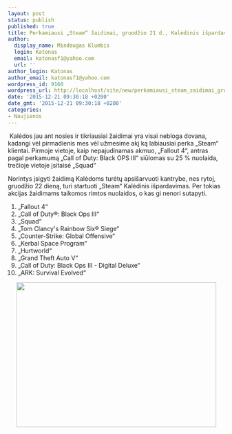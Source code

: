 ```yaml
---
layout: post
status: publish
published: true
title: Perkamiausi „Steam“ žaidimai, gruodžio 21 d., Kalėdinis išpardavimas jau rytoj
author:
  display_name: Mindaugas Klumbis
  login: Katonas
  email: katonasf1@yahoo.com
  url: ''
author_login: Katonas
author_email: katonasf1@yahoo.com
wordpress_id: 9160
wordpress_url: http://localhost/site/new/perkamiausi_steam_zaidimai_gruodzio_21_d_kaledinis_ispardavimas_jau_rytoj/
date: '2015-12-21 09:30:18 +0200'
date_gmt: '2015-12-21 09:30:18 +0200'
categories:
- Naujienos
---
```

<p>
	&nbsp;Kalėdos jau ant nosies ir tikriausiai žaidimai yra visai nebloga dovana, kadangi vėl pirmadienis mes vėl užmesime akį ką labiausiai perka &bdquo;Steam&ldquo; klientai. Pirmoje vietoje, kaip nepajudinamas akmuo, &bdquo;Fallout 4&ldquo;, antras pagal perkamumą &bdquo;Call of Duty: Black OPS III&ldquo; siūlomas su 25 % nuolaida, trečioje vietoje įsitaisė &bdquo;Squad&ldquo;</p>
<p>
	Norintys įsigyti žaidimą Kalėdoms turėtų apsi&scaron;arvuoti kantrybe, nes rytoj, gruodžio 22 dieną, turi startuoti &bdquo;Steam&ldquo; Kalėdinis i&scaron;pardavimas. Per tokias akcijas žaidimams taikomos rimtos nuolaidos, o kas gi nenori sutapyti.</p>
<ol>
<li>
		&bdquo;Fallout 4&ldquo;</li>
<li>
		&bdquo;Call of Duty&reg;: Black Ops III&ldquo;</li>
<li>
		&bdquo;Squad&ldquo;</li>
<li>
		&bdquo;Tom Clancy&#39;s Rainbow Six&reg; Siege&ldquo;</li>
<li>
		&bdquo;Counter-Strike: Global Offensive&ldquo;</li>
<li>
		&bdquo;Kerbal Space Program&ldquo;</li>
<li>
		&bdquo;Hurtworld&ldquo;</li>
<li>
		&bdquo;Grand Theft Auto V&ldquo;</li>
<li>
		&bdquo;Call of Duty: Black Ops III - Digital Deluxe&ldquo;</li>
<li>
		&bdquo;ARK: Survival Evolved&ldquo;</li>
</ol>
<p style="text-align: center;">
	<a href="http://store.steampowered.com/search/?filter=topsellers"><img alt="" src="http://technews.lt/userfiles/steam 12 21.JPG" style="width: 464px; height: 336px;" /></a></p>
